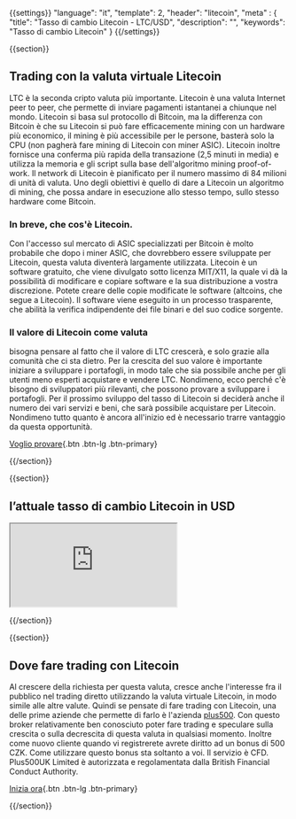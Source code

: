 {{settings}}
  "language": "it",
  "template": 2,
  "header": "litecoin",
  "meta" : {
    "title": "Tasso di cambio Litecoin - LTC/USD",
    "description": "",
    "keywords": "Tasso di cambio Litecoin"
  }
{{/settings}}

{{section}}

## Trading con la valuta virtuale Litecoin

LTC è la seconda cripto valuta più importante. Litecoin è una valuta Internet peer to peer, che permette di inviare pagamenti istantanei a chiunque nel mondo. Litecoin si basa sul protocollo di Bitcoin, ma la differenza con Bitcoin è che su Litecoin si può fare efficacemente mining con un hardware più economico, il mining è più accessibile per le persone, basterà solo la CPU (non pagherà fare mining di Litecoin con miner ASIC). Litecoin inoltre fornisce una conferma più rapida della transazione (2,5 minuti in media) e utilizza la memoria e gli script sulla base dell'algoritmo mining proof-of-work. Il network di Litecoin è pianificato per il numero massimo di 84 milioni di unità di valuta. Uno degli obiettivi è quello di dare a Litecoin un algoritmo di mining, che possa andare in esecuzione allo stesso tempo, sullo stesso hardware come Bitcoin.

### In breve, che cos'è Litecoin.

Con l'accesso sul mercato di ASIC specializzati per Bitcoin è molto probabile che dopo i miner ASIC, che dovrebbero essere sviluppate per Litecoin, questa valuta diventerà largamente utilizzata. Litecoin è un software gratuito, che viene divulgato sotto licenza MIT/X11, la quale vi dà la possibilità di modificare e copiare software e la sua distribuzione a vostra discrezione. Potete creare delle copie modificate le software (altcoins, che segue a Litecoin). Il software viene eseguito in un processo trasparente, che abilità la verifica indipendente dei file binari e del suo codice sorgente.

### Il valore di Litecoin come valuta

bisogna pensare al fatto che il valore di LTC crescerà, e solo grazie alla comunità che ci sta dietro. Per la crescita del suo valore è importante iniziare a sviluppare i portafogli, in modo tale che sia possibile anche per gli utenti meno esperti acquistare e vendere LTC. Nondimeno, ecco perché c'è bisogno di sviluppatori più rilevanti, che possono provare a sviluppare i portafogli. Per il prossimo sviluppo del tasso di Litecoin si deciderà anche il numero dei vari servizi e beni, che sarà possibile acquistare per Litecoin. Nondimeno tutto quanto è ancora all'inizio ed è necessario trarre vantaggio da questa opportunità.

[Voglio provare](http://www.plus500.com/en/StartTrading.aspx?id=66349&pl=2){.btn .btn-lg .btn-primary}

{{/section}}

{{section}}

## l’attuale tasso di cambio Litecoin in USD

<div class="container kurz">
<a href="http://www.plus500.com/it/StartTrading.aspx?id=66349&tags=Bitcoin&pl=2"></a>
<a href="http://www.plus500.com/it/StartTrading.aspx?id=66349&tags=Bitcoin&pl=2"></a>
<iframe src="http://marketools.plus500.com/Widgets/InstrumentChartContainer?hl=it&cty=IT&id=66349&tags=widg+chart+litecoin&pl=2&instSymb=LTCUSD"></iframe>
</div>

{{/section}}

{{section}}

## Dove fare trading con Litecoin

Al crescere della richiesta per questa valuta, cresce anche l'interesse fra il pubblico nel trading diretto utilizzando la valuta virtuale Litecoin, in modo simile alle altre valute. Quindi se pensate di fare trading con Litecoin, una delle prime aziende che permette di farlo è l'azienda [plus500](http://www.forexsrovnavac.cz/it/plus500). Con questo broker relativamente ben conosciuto poter fare trading e speculare sulla crescita o sulla decrescita di questa valuta in qualsiasi momento. Inoltre come nuovo cliente quando vi registrerete avrete diritto ad un bonus di 500 CZK. Come utilizzare questo bonus sta soltanto a voi. Il servizio è CFD. Plus500UK Limited è autorizzata e regolamentata dalla British Financial Conduct Authority.

[Inizia ora](http://www.plus500.com/it/StartTrading.aspx?id=66349&pl=2){.btn .btn-lg .btn-primary}


{{/section}}